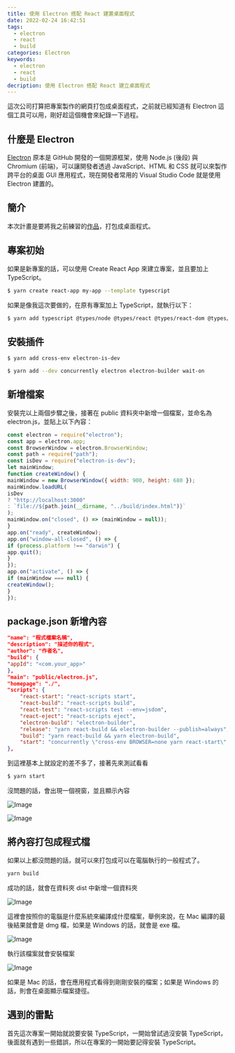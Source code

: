 ```yaml
---
title: 使用 Electron 搭配 React 建置桌面程式
date: 2022-02-24 16:42:51
tags:
  - electron
  - react
  - build
categories: Electron
keywords:
  - electron
  - react
  - build
decription: 使用 Electron 搭配 React 建立桌面程式
---
```


這次公司打算把專案製作的網頁打包成桌面程式，之前就已經知道有 Electron 這個工具可以用，剛好趁這個機會來紀錄一下過程。

<!--more-->

## 什麼是 Electron

[Electron](https://www.electronjs.org/) 原本是 GitHub 開發的一個開源框架，使用 Node.js (後段) 與 Chromium (前端)，可以讓開發者透過 JavaScript、HTML 和 CSS 就可以來製作跨平台的桌面 GUI 應用程式，現在開發者常用的 Visual Studio Code 就是使用 Electron 建置的。
## 簡介

本次計畫是要將我之前練習的[作品](https://github.com/bucky0112/weather-app-react)，打包成桌面程式。

## 專案初始

如果是新專案的話，可以使用 Create React App 來建立專案，並且要加上 TypeScript。

```bash
$ yarn create react-app my-app --template typescript
```

如果是像我這次要做的，在原有專案加上 TypeScript，就執行以下：

```bash
$ yarn add typescript @types/node @types/react @types/react-dom @types/jest
```

## 安裝插件

```bash
$ yarn add cross-env electron-is-dev

$ yarn add --dev concurrently electron electron-builder wait-on
```
## 新增檔案

安裝完以上兩個步驟之後，接著在 public 資料夾中新增一個檔案，並命名為 electron.js，並貼上以下內容：

```js
const electron = require("electron");
const app = electron.app;
const BrowserWindow = electron.BrowserWindow;
const path = require("path");
const isDev = require("electron-is-dev");
let mainWindow;
function createWindow() {
mainWindow = new BrowserWindow({ width: 900, height: 680 });
mainWindow.loadURL(
isDev
? "http://localhost:3000"
: `file://${path.join(__dirname, "../build/index.html")}`
);
mainWindow.on("closed", () => (mainWindow = null));
}
app.on("ready", createWindow);
app.on("window-all-closed", () => {
if (process.platform !== "darwin") {
app.quit();
}
});
app.on("activate", () => {
if (mainWindow === null) {
createWindow();
}
});
```

## package.json 新增內容

```json
"name": "程式檔案名稱",
"description": "描述你的程式",
"author": "作者名",
"build": {
"appId": "<com.your_app>"
},
"main": "public/electron.js",
"homepage": "./",
"scripts": {
	"react-start": "react-scripts start",
	"react-build": "react-scripts build",
	"react-test": "react-scripts test --env=jsdom",
	"react-eject": "react-scripts eject",
	"electron-build": "electron-builder",
	"release": "yarn react-build && electron-builder --publish=always",
	"build": "yarn react-build && yarn electron-build",
	"start": "concurrently \"cross-env BROWSER=none yarn react-start\" \"wait-on http://localhost:3000 && electron .\""
},
```

到這裡基本上就設定的差不多了，接著先來測試看看

```bash
$ yarn start
```

沒問題的話，會出現一個視窗，並且顯示內容

![Image](https://i.imgur.com/Z7cX99N.png)

![Image](https://i.imgur.com/nSuIgXm.png)

## 將內容打包成程式檔

如果以上都沒問題的話，就可以來打包成可以在電腦執行的一般程式了。

```bash
yarn build
```

成功的話，就會在資料夾 dist 中新增一個資料夾

![Image](https://i.imgur.com/WaYaoOa.png)

這裡會按照你的電腦是什麼系統來編譯成什麼檔案，舉例來說，在 Mac 編譯的最後結果就會是 dmg 檔，如果是 Windows 的話，就會是 exe 檔。

![Image](https://i.imgur.com/t7RYplX.png)

執行該檔案就會安裝檔案

![Image](https://i.imgur.com/RUYll6x.png)

如果是 Mac 的話，會在應用程式看得到剛剛安裝的檔案；如果是 Windows 的話，則會在桌面顯示檔案捷徑。

## 遇到的雷點

首先這次專案一開始就說要安裝 TypeScript，一開始曾試過沒安裝 TypeScript，後面就有遇到一些錯誤，所以在專案的一開始要記得安裝 TypeScript。